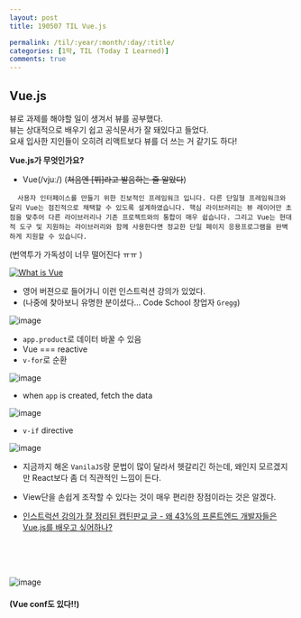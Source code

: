 ```yaml
---
layout: post
title: 190507 TIL Vue.js

permalink: /til/:year/:month/:day/:title/
categories: [1막, TIL (Today I Learned)]
comments: true
---
```


## **Vue.js**

뷰로 과제를 해야할 일이 생겨서 뷰를 공부했다.  
뷰는 상대적으로 배우기 쉽고 공식문서가 잘 돼있다고 들었다.  
요새 입사한 지인들이 오히려 리액트보다 뷰를 더 쓰는 거 같기도 하다!

**Vue.js가 무엇인가요?** 

- Vue(/vjuː/) (~~처음엔 [뷔]라고 발음하는 줄 알았다~~)
```
  사용자 인터페이스를 만들기 위한 진보적인 프레임워크 입니다. 다른 단일형 프레임워크와 달리 Vue는 점진적으로 채택할 수 있도록 설계하였습니다. 핵심 라이브러리는 뷰 레이어만 초점을 맞추어 다른 라이브러리나 기존 프로젝트와의 통합이 매우 쉽습니다. 그리고 Vue는 현대적 도구 및 지원하는 라이브러리와 함께 사용한다면 정교한 단일 페이지 응용프로그램을 완벽하게 지원할 수 있습니다.
```
(번역투가 가독성이 너무 떨어진다 ㅠㅠ )   


[![What is Vue](https://user-images.githubusercontent.com/40848630/57591540-e6c37e00-756c-11e9-8e94-624e1a1432e0.png)](https://vimeo.com/247494684) 
- 영어 버젼으로 들어가니 이런 인스트럭션 강의가 있었다.
- (나중에 찾아보니 유명한 분이셨다... Code School 창업자 `Gregg`)

![image](https://user-images.githubusercontent.com/40848630/57591595-2f7b3700-756d-11e9-9520-dda21f7de020.png)
- `app.product`로 데이터 바꿀 수 있음 
- Vue === reactive 
- `v-for`로 순환 

![image](https://user-images.githubusercontent.com/40848630/57591625-58033100-756d-11e9-9542-4f5990e5c0ba.png)
- when `app` is created, fetch the data


![image](https://user-images.githubusercontent.com/40848630/57591632-62bdc600-756d-11e9-88a3-5e6b41a371d3.png)
- `v-if` directive

![image](https://user-images.githubusercontent.com/40848630/57591649-79641d00-756d-11e9-8f9f-3cf80af69465.png)


- 지금까지 해온 `VanilaJS`랑 문법이 많이 달라서 헷갈리긴 하는데, 왜인지 모르겠지만 React보다 좀 더 직관적인 느낌이 든다. 

- View단을 손쉽게 조작할 수 있다는 것이 매우 편리한 장점이라는 것은 알겠다. 

- [인스트럭션 강의가 잘 정리된 캡틴판교 글 - 왜 43%의 프론트엔드 개발자들은 Vue.js를 배우고 싶어하나?](https://joshua1988.github.io/web-development/translation/why-43percent-devs-wanna-learn-vuejs/)

<br/>
<br/>
<br/>

![image](https://user-images.githubusercontent.com/40848630/57592382-605d6b00-7571-11e9-9164-456cc78b8428.png)
#### (Vue conf도 있다!!)

